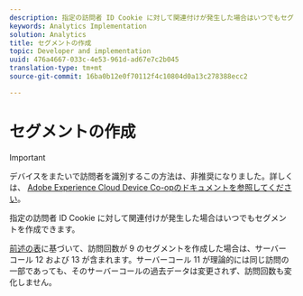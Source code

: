 ```yaml
---
description: 指定の訪問者 ID Cookie に対して関連付けが発生した場合はいつでもセグメントを作成できます。
keywords: Analytics Implementation
solution: Analytics
title: セグメントの作成
topic: Developer and implementation
uuid: 476a4667-033c-4e53-961d-ad67e7c2b045
translation-type: tm+mt
source-git-commit: 16ba0b12e0f70112f4c10804d0a13c278388ecc2

---
```



# セグメントの作成

>[!IMPORTANT]
>
>デバイスをまたいで訪問者を識別するこの方法は、非推奨になりました。詳しくは、 [Adobe Experience Cloud Device Co-opのドキュメントを参照してください](https://marketing.adobe.com/resources/help/en_US/mcdc/)。

指定の訪問者 ID Cookie に対して関連付けが発生した場合はいつでもセグメントを作成できます。

[前述の表](/help/implement/js-implementation/xdevice-visid/visit-example.md)に基づいて、訪問回数が 9 のセグメントを作成した場合は、サーバーコール 12 および 13 が含まれます。サーバーコール 11 が理論的には同じ訪問の一部であっても、そのサーバーコールの過去データは変更されず、訪問回数も変化しません。
